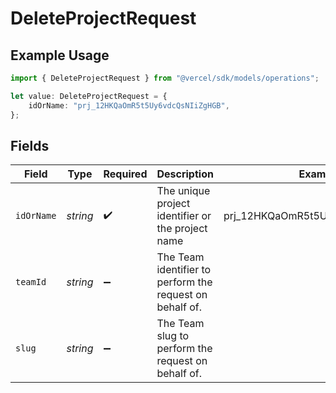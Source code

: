 # DeleteProjectRequest

## Example Usage

```typescript
import { DeleteProjectRequest } from "@vercel/sdk/models/operations";

let value: DeleteProjectRequest = {
    idOrName: "prj_12HKQaOmR5t5Uy6vdcQsNIiZgHGB",
};
```

## Fields

| Field                                                    | Type                                                     | Required                                                 | Description                                              | Example                                                  |
| -------------------------------------------------------- | -------------------------------------------------------- | -------------------------------------------------------- | -------------------------------------------------------- | -------------------------------------------------------- |
| `idOrName`                                               | *string*                                                 | :heavy_check_mark:                                       | The unique project identifier or the project name        | prj_12HKQaOmR5t5Uy6vdcQsNIiZgHGB                         |
| `teamId`                                                 | *string*                                                 | :heavy_minus_sign:                                       | The Team identifier to perform the request on behalf of. |                                                          |
| `slug`                                                   | *string*                                                 | :heavy_minus_sign:                                       | The Team slug to perform the request on behalf of.       |                                                          |
